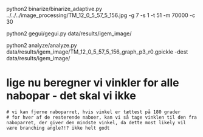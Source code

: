 

python2 binarize/binarize_adaptive.py ../../../image_processing/TM_12_0_5_57_5_156.jpg -g 7 -s 1 -t 51 -m 70000 -c 30


python2 gegui/gegui.py data/results/igem_image/

python2 analyze/analyze.py data/results/igem_image/TM_12_0_5_57_5_156_graph_p3_r0.gpickle -dest data/results/igem_image/


# lige nu beregner vi vinkler for alle nabopar - det skal vi ikke 
    # vi kan fjerne naboparret, hvis vinkel er tættest på 180 grader
    # for hver af de resterende naboer, kan vi så tage vinklen til den fra naboparret, der giver den mindste vinkel, da dette most likely vil være branching angle?!? ikke helt godt 

